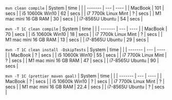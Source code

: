 `mvn clean compile`
| System  | time |  |
| ------- | --- | ---- |
| MacBook | 101 | secs |
| i5 10600k Win10 | 62 | secs |
| i7 7700k Linux Mint | ? | secs | 
| M1 mac mini 16 GB RAM | 30 | secs | 
| i7-8565U Ubuntu | 54 | secs |


`mvn -T 1C clean compile`
| System  | time |  |
| ------- | --- | ---- |
| MacBook | 70 | secs | 
| i5 10600k Win10 | 18 | secs | 
| i7 7700k Linux Mint | ? | secs | 
| M1 mac mini 16 GB RAM | 13 | secs | 
| i7-8565U Ubuntu | 29 | secs |


`mvn -T 1C clean install -DskipTests`
| System  | time |  |
| ------- | --- | ---- |
| MacBook | ? | secs | 
| i5 10600k Win10 | 55 | secs | 
| i7 7700k Linux Mint | ? | secs | 
| M1 mac mini 16 GB RAM | 47 | secs | 
| i7-8565U Ubuntu | 90 | secs |


`mvn -T 1C (prettier maven goal)`
| System  | time |  |
| ------- | --- | ---- |
| MacBook | ? | secs | 
| i5 10600k Win10 | ? | secs | 
| i7 7700k Linux Mint | ? | secs | 
| M1 mac mini 16 GB RAM | 22.4 | secs | 
| i7-8565U Ubuntu | ? | secs |
